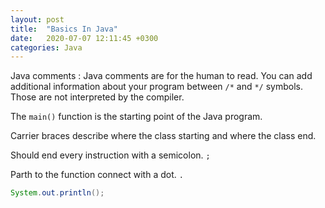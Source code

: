 ```yaml
---
layout: post
title:  "Basics In Java"
date:   2020-07-07 12:11:45 +0300
categories: Java
---
```


Java comments : Java comments are for the human to read. You can add additional information about your program between `/*` and `*/` symbols. Those are not interpreted by the compiler.

The `main()` function is the starting point of the Java program.

Carrier braces describe where the class starting and where the class end.

Should end every instruction with a semicolon. ` ; ` 

Parth to the function connect with a dot. ` . `

```java
System.out.println(); 
```

